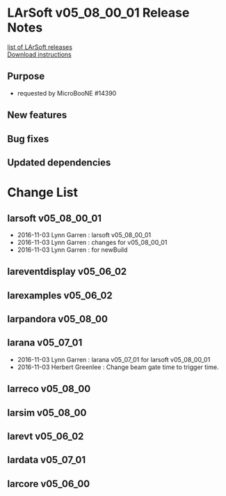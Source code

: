 # LArSoft v05_08_00_01 Release Notes



[list of LArSoft releases](LArSoft_release_list)  
[Download instructions](https://scisoft.fnal.gov/scisoft/bundles/larsoft/v05_08_00_01/larsoft-v05_08_00_01.html)

## Purpose

-   requested by MicroBooNE \#14390

## New features

## Bug fixes

## Updated dependencies

# Change List

## larsoft v05_08_00_01

-   2016-11-03 Lynn Garren : larsoft v05_08_00_01
-   2016-11-03 Lynn Garren : changes for v05_08_00_01
-   2016-11-03 Lynn Garren : for newBuild

## lareventdisplay v05_06_02

## larexamples v05_06_02

## larpandora v05_08_00

## larana v05_07_01

-   2016-11-03 Lynn Garren : larana v05_07_01 for larsoft v05_08_00_01
-   2016-11-03 Herbert Greenlee : Change beam gate time to trigger time.

## larreco v05_08_00

## larsim v05_08_00

## larevt v05_06_02

## lardata v05_07_01

## larcore v05_06_00
